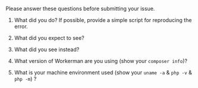 Please answer these questions before submitting your issue.

1. What did you do? If possible, provide a simple script for reproducing the error.



2. What did you expect to see?



3. What did you see instead?



4. What version of Workerman are you using (show your `composer info`)?



5. What is your machine environment used (show your `uname -a` & `php -v` & `php -m`) ?

